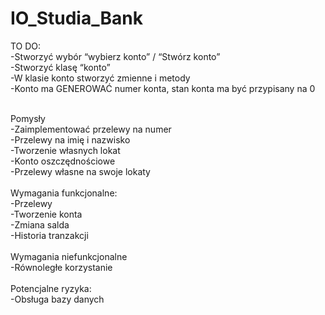 # IO_Studia_Bank

TO DO:</br>
  -Stworzyć wybór “wybierz konto” / “Stwórz konto”</br>
  -Stworzyć klasę “konto”</br>
  -W klasie konto stworzyć zmienne i metody</br>
  -Konto ma GENEROWAĆ numer konta, stan konta ma być przypisany na 0</br>

</br>
Pomysły</br>
  -Zaimplementować przelewy na numer</br>
  -Przelewy na imię i nazwisko</br>
  -Tworzenie własnych lokat</br>
  -Konto oszczędnościowe</br>
  -Przelewy własne na swoje lokaty</br>
</br>
Wymagania funkcjonalne:</br>
  -Przelewy</br>
  -Tworzenie konta</br>
  -Zmiana salda</br>
  -Historia tranzakcji</br>
  </br>
Wymagania niefunkcjonalne</br>
  -Równoległe korzystanie </br>
  
</br>
Potencjalne ryzyka:</br>
  -Obsługa bazy danych</br>
  
